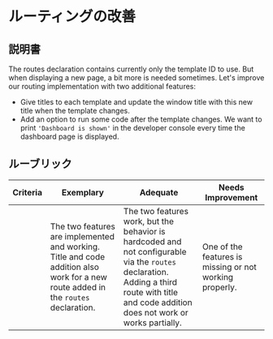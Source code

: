 # ルーティングの改善

## 説明書

The routes declaration contains currently only the template ID to use. But when displaying a new page, a bit more is needed sometimes. Let's improve our routing implementation with two additional features:

- Give titles to each template and update the window title with this new title when the template changes.
- Add an option to run some code after the template changes. We want to print `'Dashboard is shown'` in the developer console every time the dashboard page is displayed. 

## ルーブリック

| Criteria | Exemplary                                                                                                                          | Adequate                                                                                                                                                                                  | Needs Improvement                                       |
| -------- | ---------------------------------------------------------------------------------------------------------------------------------- | ----------------------------------------------------------------------------------------------------------------------------------------------------------------------------------------- | ------------------------------------------------------- |
|          | The two features are implemented and working. Title and code addition also work for a new route added in the `routes` declaration. | The two features work, but the behavior is hardcoded and not configurable via the `routes` declaration. Adding a third route with title and code addition does not work or works partially. | One of the features is missing or not working properly. |